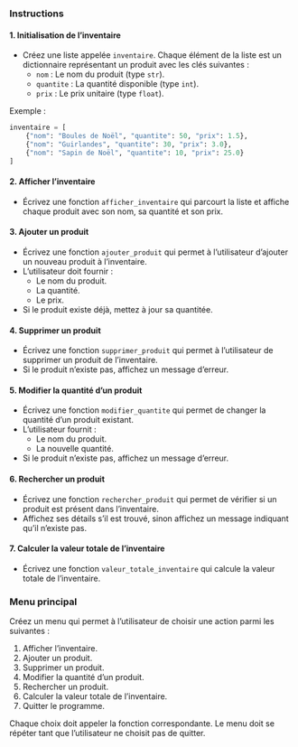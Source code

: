 ### **Instructions**

#### **1. Initialisation de l’inventaire**

- Créez une liste appelée `inventaire`. Chaque élément de la liste est un dictionnaire représentant un produit avec les clés suivantes :
  - `nom` : Le nom du produit (type `str`).
  - `quantite` : La quantité disponible (type `int`).
  - `prix` : Le prix unitaire (type `float`).

Exemple :

```python
inventaire = [
    {"nom": "Boules de Noël", "quantite": 50, "prix": 1.5},
    {"nom": "Guirlandes", "quantite": 30, "prix": 3.0},
    {"nom": "Sapin de Noël", "quantite": 10, "prix": 25.0}
]
```

#### **2. Afficher l’inventaire**

- Écrivez une fonction `afficher_inventaire` qui parcourt la liste et affiche chaque produit avec son nom, sa quantité et son prix.

#### **3. Ajouter un produit**

- Écrivez une fonction `ajouter_produit` qui permet à l’utilisateur d’ajouter un nouveau produit à l’inventaire.
- L’utilisateur doit fournir :
  - Le nom du produit.
  - La quantité.
  - Le prix.
- Si le produit existe déjà, mettez à jour sa quantitée.

#### **4. Supprimer un produit**

- Écrivez une fonction `supprimer_produit` qui permet à l’utilisateur de supprimer un produit de l’inventaire.
- Si le produit n’existe pas, affichez un message d’erreur.

#### **5. Modifier la quantité d’un produit**

- Écrivez une fonction `modifier_quantite` qui permet de changer la quantité d’un produit existant.
- L’utilisateur fournit :
  - Le nom du produit.
  - La nouvelle quantité.
- Si le produit n’existe pas, affichez un message d’erreur.

#### **6. Rechercher un produit**

- Écrivez une fonction `rechercher_produit` qui permet de vérifier si un produit est présent dans l’inventaire.
- Affichez ses détails s’il est trouvé, sinon affichez un message indiquant qu’il n’existe pas.

#### **7. Calculer la valeur totale de l’inventaire**

- Écrivez une fonction `valeur_totale_inventaire` qui calcule la valeur totale de l’inventaire.

### **Menu principal**

Créez un menu qui permet à l’utilisateur de choisir une action parmi les suivantes :

1. Afficher l’inventaire.
2. Ajouter un produit.
3. Supprimer un produit.
4. Modifier la quantité d’un produit.
5. Rechercher un produit.
6. Calculer la valeur totale de l’inventaire.
7. Quitter le programme.

Chaque choix doit appeler la fonction correspondante. Le menu doit se répéter tant que l’utilisateur ne choisit pas de quitter.
